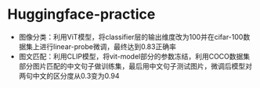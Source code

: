# Huggingface-practice

- 图像分类：利用ViT模型，将classifier层的输出维度改为100并在cifar-100数据集上进行linear-probe微调，最终达到0.83正确率
- 图文匹配：利用CLIP模型，将vit-model部分的参数冻结，利用COCO数据集部分图片匹配的中文句子做训练集，最后用中文句子测试图片，微调后模型对两句中文的区分度从0.3变为0.94